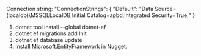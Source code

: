 Connection string: 
"ConnectionStrings": {
    "Default": "Data Source=(localdb)\\MSSQLLocalDB;Initial Catalog=apbd;Integrated Security=True;"
  }
1. dotnet tool install --global dotnet-ef
2. dotnet ef migrations add Init
3. dotnet ef database update
4. Install Microsoft.EntityFramework in Nugget.

